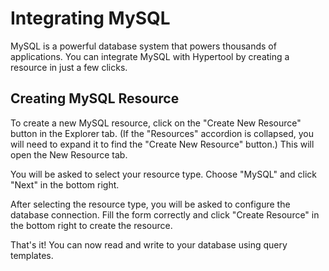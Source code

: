 # Integrating MySQL

MySQL is a powerful database system that powers thousands of applications.
You can integrate MySQL with Hypertool by creating a resource in just a few
clicks.

## Creating MySQL Resource

To create a new MySQL resource, click on the "Create New Resource" button in the
Explorer tab. (If the "Resources" accordion is collapsed, you will need to
expand it to find the "Create New Resource" button.) This will open the New
Resource tab.

You will be asked to select your resource type. Choose "MySQL" and click "Next"
in the bottom right.

After selecting the resource type, you will be asked to configure the database
connection. Fill the form correctly and click "Create Resource" in the bottom
right to create the resource.

That's it! You can now read and write to your database using query templates.
